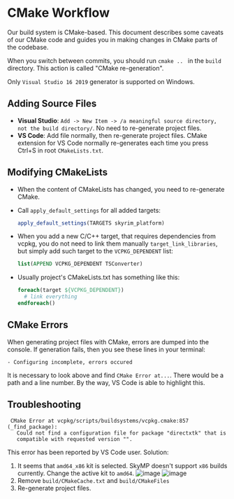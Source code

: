 # CMake Workflow

Our build system is CMake-based. This document describes some caveats of our CMake code and guides you in making changes in CMake parts of the codebase.

When you switch between commits, you should run `cmake .. ` in the `build` directory. This action is called "CMake re-generation".

Only `Visual Studio 16 2019` generator is supported on Windows.

## Adding Source Files

- **Visual Studio**: `Add -> New Item -> /a meaningful source directory, not the build directory/`. No need to re-generate project files.
- **VS Code**: Add file normally, then re-generate project files. CMake extension for VS Code normally re-generates each time you press Ctrl+S in root `CMakeLists.txt`.

## Modifying CMakeLists

- When the content of CMakeLists has changed, you need to re-generate CMake.

- Call `apply_default_settings` for all added targets:

  ```cmake
  apply_default_settings(TARGETS skyrim_platform)
  ```

- When you add a new C/C++ target, that requires dependencies from vcpkg, you do not need to link them manually `target_link_libraries`, but simply add such target to the `VCPKG_DEPENDENT` list:

  ```cmake
  list(APPEND VCPKG_DEPENDENT TSConverter)
  ```

- Usually project's CMakeLists.txt has something like this:
  ```cmake
  foreach(target ${VCPKG_DEPENDENT})
    # link everything
  endforeach()
  ```

## CMake Errors

When generating project files with CMake, errors are dumped into the console. If generation fails, then you see these lines in your terminal:

```
- Configuring incomplete, errors occured
```

It is necessary to look above and find `CMake Error at...`. There would be a path and a line number. By the way, VS Code is able to highlight this.

## Troubleshooting

```
 CMake Error at vcpkg/scripts/buildsystems/vcpkg.cmake:857 (_find_package):
   Could not find a configuration file for package "directxtk" that is
   compatible with requested version "".
```

This error has been reported by VS Code user. Solution:

1. It seems that `amd64_x86` kit is selected. SkyMP doesn't support `x86` builds currently. Change the active kit to `amd64`.
   ![image](https://user-images.githubusercontent.com/37947786/125172169-cb8e4080-e1c0-11eb-8e72-b16b47908e39.png)
   ![image](https://user-images.githubusercontent.com/37947786/125172181-df39a700-e1c0-11eb-9d75-d576cf563c22.png)
2. Remove `build/CMakeCache.txt` and `build/CMakeFiles`
3. Re-generate project files.
